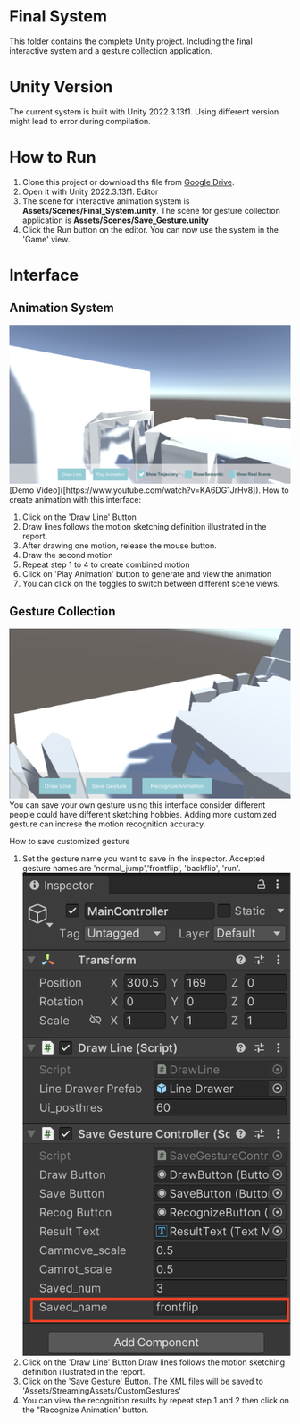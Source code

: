 # Final System
This folder contains the complete Unity project. Including the final interactive system and a gesture collection application. 

# Unity Version
The current system is built with Unity 2022.3.13f1. Using different version might lead to error during compilation.

# How to Run
1. Clone this project or download ths file from [Google Drive]([https://pip.pypa.io/en/stable/](https://drive.google.com/file/d/1mr1S-H8ROfGjEYZbthwrXQ6j2vrY0Civ/view?usp=sharing)https://drive.google.com/file/d/1mr1S-H8ROfGjEYZbthwrXQ6j2vrY0Civ/view?usp=sharing).
2. Open it with Unity 2022.3.13f1. Editor
3. The scene for interactive animation system is **Assets/Scenes/Final_System.unity**. The scene for gesture collection application is **Assets/Scenes/Save_Gesture.unity**
4. Click the Run button on the editor. You can now use the system in the 'Game' view.

# Interface
## Animation System
<img src="https://github.com/kexinzhengn/FinalProject/blob/main/FinalSystem/imgs/system_interface.png" width="600">
[Demo Video]([https://www.youtube.com/watch?v=KA6DG1JrHv8]).
How to create animation with this interface:

1. Click on the 'Draw Line' Button
2. Draw lines follows the motion sketching definition illustrated in the report.
3. After drawing one motion, release the mouse button.
4. Draw the second motion
5. Repeat step 1 to 4 to create combined motion
6. Click on 'Play Animation' button to generate and view the animation
7. You can click on the toggles to switch between different scene views.

## Gesture Collection
<img src="https://github.com/kexinzhengn/FinalProject/blob/main/FinalSystem/imgs/save_interface.png" width="600">
You can save your own gesture using this interface consider different people could have different sketching hobbies. Adding more customized gesture can increse the motion recognition accuracy.

How to save customized gesture
1.  Set the gesture name you want to save in the inspector. Accepted gesture names are 'normal_jump','frontflip', 'backflip', 'run'.<img src="https://github.com/kexinzhengn/FinalProject/blob/main/FinalSystem/imgs/inspector.png" width="600">
2. Click on the 'Draw Line' Button Draw lines follows the motion sketching definition illustrated in the report.
3. Click on the 'Save Gesture' Button. The XML files will be saved to 'Assets/StreamingAssets/CustomGestures'
4. You can view the recognition results by repeat step 1 and 2 then click on the "Recognize Animation' button.
